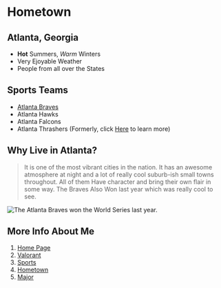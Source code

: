 # Hometown
## Atlanta, Georgia
* **Hot** Summers, _Warm_ Winters
* Very Ejoyable Weather
* People from all over the States
## Sports Teams
* [Atlanta Braves](https://www.mlb.com/braves)
* Atlanta Hawks
* Atlanta Falcons
* Atlanta Thrashers (Formerly, click [Here](https://www.theguardian.com/sport/2022/mar/17/arizona-coyotes-gila-river-arena-tax-lockout-move-glendale-tempe-hockey-nhl) to learn more)
## Why Live in Atlanta?
>It is one of the most vibrant cities in the nation. It has an awesome atmosphere at night and a lot of really cool suburb-ish small towns throughout. All of them Have character and bring their own flair in some way. The Braves Also Won last year which was really cool to see.

![The Atlanta Braves won the World Series last year.](https://github.com/ecxck/colesMidtermWeb/blob/main/download.png)  

## **More Info About Me**
1. [Home Page](https://github.com/ecxck/colesMidtermWeb/edit/main/README.md)
2. [Valorant](https://github.com/ecxck/colesMidtermWeb/blob/main/valorant.md)
3. [Sports](https://github.com/ecxck/colesMidtermWeb/blob/main/Sports.md)
4. [Hometown](https://github.com/ecxck/colesMidtermWeb/blob/main/Hometown.md)
5. [Major](https://github.com/ecxck/colesMidtermWeb/blob/main/Major.md)
